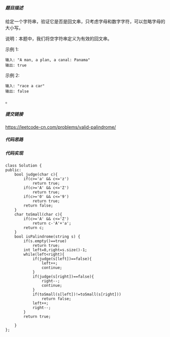##### 题目描述
给定一个字符串，验证它是否是回文串，只考虑字母和数字字符，可以忽略字母的大小写。

说明：本题中，我们将空字符串定义为有效的回文串。

示例 1:
```
输入: "A man, a plan, a canal: Panama"
输出: true
```
示例 2:
```
输入: "race a car"
输出: false
```
。


##### 提交链接

https://leetcode-cn.com/problems/valid-palindrome/


##### 代码思路




##### 代码实现

```
class Solution {
public:
    bool judge(char c){
        if(c>='a' && c<='z')
            return true;
        if(c>='A' && c<='Z')
            return true;    
        if(c>='0' && c<='9')
            return true;
        return false;
    }
    char toSmall(char c){
        if(c>='A' && c<='Z')
            return c-'A'+'a';
        return c;
    }
    bool isPalindrome(string s) {
        if(s.empty()==true)
            return true;
        int left=0,right=s.size()-1;
        while(left<right){
            if(judge(s[left])==false){
                left++;
                continue;
            }
            if(judge(s[right])==false){
                right--;
                continue;
            }
            if(toSmall(s[left])!=toSmall(s[right]))
                return false;
            left++;
            right--;
        }
        return true;
        
    }
};


```
